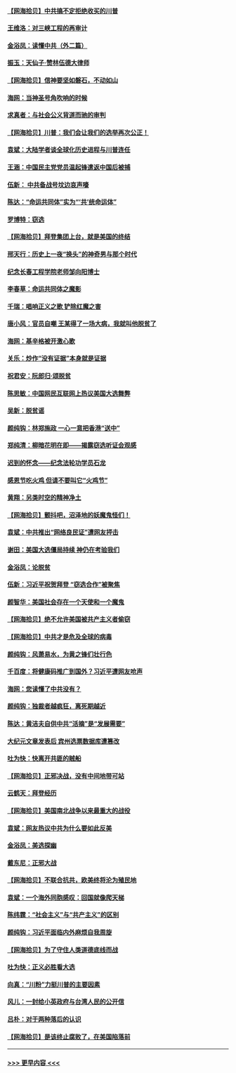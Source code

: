 #### [【网海拾贝】中共搞不定拒绝收买的川普](../pages/nsc993/n12598955.md?t=12061602) 
#### [王维洛：对三峡工程的再审计](../pages/nsc993/n12598436.md?t=12061602) 
#### [金浴凤：读懂中共（外二篇）](../pages/nsc993/n12597943.md?t=12061602) 
#### [振玉：天仙子‧赞林伍德大律师](../pages/nsc993/n12597929.md?t=12061602) 
#### [【网海拾贝】信神要坚如磐石，不动如山](../pages/nsc993/n12597901.md?t=12061602) 
#### [海网：当神圣号角吹响的时候](../pages/nsc993/n12595891.md?t=12061602) 
#### [求真者：与社会公义背道而驰的审判](../pages/nsc993/n12595868.md?t=12061602) 
#### [【网海拾贝】川普：我们会让我们的选举再次公正！](../pages/nsc993/n12594930.md?t=12061602) 
#### [袁斌：大陆学者谈全球化历史进程与川普连任](../pages/nsc993/n12594690.md?t=12061602) 
#### [王涵：中国民主党党员温起锋遣返中国后被捕](../pages/nsc993/n12594540.md?t=12061602) 
#### [伍新： 中共备战号坟边哀声嚎](../pages/nsc993/n12593086.md?t=12061602) 
#### [陈达：“命运共同体”实为“‘共’统命运体”](../pages/nsc993/n12590865.md?t=12061602) 
#### [罗博特：窃选](../pages/nsc993/n12590619.md?t=12061602) 
#### [【网海拾贝】拜登集团上台，就是美国的终结](../pages/nsc993/n12589725.md?t=12061602) 
#### [邢天行：历史上一夜“换头”的神奇男与那个时代](../pages/nsc993/n12589424.md?t=12061602) 
#### [纪念长春工程学院老师邹向阳博士](../pages/nsc993/n12585390.md?t=12061602) 
#### [李春草：命运共同体之魔影](../pages/nsc993/n12585026.md?t=12061602) 
#### [千瑞：唱响正义之歌 铲除红魔之害](../pages/nsc993/n12585002.md?t=12061602) 
#### [唐小风：官员自嘲 王某得了一场大病，我就叫他脱贫了](../pages/nsc993/n12584981.md?t=12061602) 
#### [海网：基辛格被开激心歌](../pages/nsc993/n12584946.md?t=12061602) 
#### [关乐：炒作“没有证据”本身就是证据](../pages/nsc993/n12583146.md?t=12061602) 
#### [祝君安：阮郎归‧颂脱贫](../pages/nsc993/n12583119.md?t=12061602) 
#### [陈思敏：中国网民互联网上热议美国大选舞弊](../pages/nsc993/n12582845.md?t=12061602) 
#### [吴新：脱贫谣](../pages/nsc993/n12580839.md?t=12061602) 
#### [颜纯钩：林郑施政 一心一意把香港“送中”](../pages/nsc993/n12580805.md?t=12061602) 
#### [郑纯清：柳暗花明在即——揭露窃选听证会观感](../pages/nsc993/n12580795.md?t=12061602) 
#### [迟到的怀念——纪念法轮功学员石龙](../pages/nsc993/n12580245.md?t=12061602) 
#### [感恩节吃火鸡  但请不要叫它“火鸡节”](../pages/nsc993/n12580252.md?t=12061602) 
#### [黄翔：另类时空的精神净土](../pages/nsc993/n12578638.md?t=12061602) 
#### [【网海拾贝】颤抖吧，沼泽地的妖魔鬼怪们！](../pages/nsc993/n12578552.md?t=12061602) 
#### [袁斌：中共推出“网络良民证”遭网友抨击](../pages/nsc993/n12578511.md?t=12061602) 
#### [谢田：美国大选僵局持续 神仍在考验我们](../pages/nsc993/n12577432.md?t=12061602) 
#### [金浴凤：论脱贫](../pages/nsc993/n12576386.md?t=12061602) 
#### [伍新：习近平祝贺拜登 “窃选合作”被聚焦](../pages/nsc993/n12576358.md?t=12061602) 
#### [颜智华：美国社会存在一个天使和一个魔鬼](../pages/nsc993/n12574299.md?t=12061602) 
#### [【网海拾贝】绝不允许美国被共产主义者偷窃](../pages/nsc993/n12573396.md?t=12061602) 
#### [【网海拾贝】中共才是危及全球的病毒](../pages/nsc993/n12571204.md?t=12061602) 
#### [颜纯钩：风萧易水，为黄之锋们壮行色](../pages/nsc993/n12571487.md?t=12061602) 
#### [千百度：将健康码推广到国外？习近平遭网友呛声](../pages/nsc993/n12570808.md?t=12061602) 
#### [海网：您读懂了中共没有？](../pages/nsc993/n12570487.md?t=12061602) 
#### [颜纯钩：独裁者越疯狂，离死期越近](../pages/nsc993/n12569055.md?t=12061602) 
#### [陈达：黄洁夫自供中共“活摘”是“发展需要”](../pages/nsc993/n12568541.md?t=12061602) 
#### [大纪元文章发表后 宾州选票数据库遭篡改](../pages/nsc993/n12568105.md?t=12061602) 
#### [吐为快：快离开共匪的贼船](../pages/nsc993/n12568462.md?t=12061602) 
#### [【网海拾贝】正邪决战，没有中间地带可站](../pages/nsc993/n12568439.md?t=12061602) 
#### [云鹤天：拜登经历](../pages/nsc993/n12567294.md?t=12061602) 
#### [【网海拾贝】美国南北战争以来最重大的战役](../pages/nsc993/n12567247.md?t=12061602) 
#### [袁斌：网友热议中共为什么要如此反美](../pages/nsc993/n12567162.md?t=12061602) 
#### [金浴凤：美选探幽](../pages/nsc993/n12567147.md?t=12061602) 
#### [戴东尼：正邪大战](../pages/nsc993/n12567033.md?t=12061602) 
#### [【网海拾贝】不联合抗共，欧美终将沦为殖民地](../pages/nsc993/n12565068.md?t=12061602) 
#### [袁斌：一个海外同胞感叹：回国就像爬天梯](../pages/nsc993/n12564986.md?t=12061602) 
#### [陈纬霆：“社会主义”与“共产主义”的区别](../pages/nsc993/n12562417.md?t=12061602) 
#### [颜纯钩：习近平面临内外麻烦自我周旋](../pages/nsc993/n12563356.md?t=12061602) 
#### [【网海拾贝】为了守住人类道德底线而战](../pages/nsc993/n12562542.md?t=12061602) 
#### [吐为快：正义必胜看大选](../pages/nsc993/n12561967.md?t=12061602) 
#### [向真：“川粉”力挺川普的主要因素](../pages/nsc993/n12560774.md?t=12061602) 
#### [风儿：一封给小英政府与台湾人民的公开信](../pages/nsc993/n12560581.md?t=12061602) 
#### [吕朴：对于两种落后的认识](../pages/nsc993/n12560492.md?t=12061602) 
#### [【网海拾贝】是该终止腐败了，在美国陷落前](../pages/nsc993/n12559936.md?t=12061602) 

----
#### [ >>> 更早内容 <<< ](../indexes/nsc993-earlier.md)
